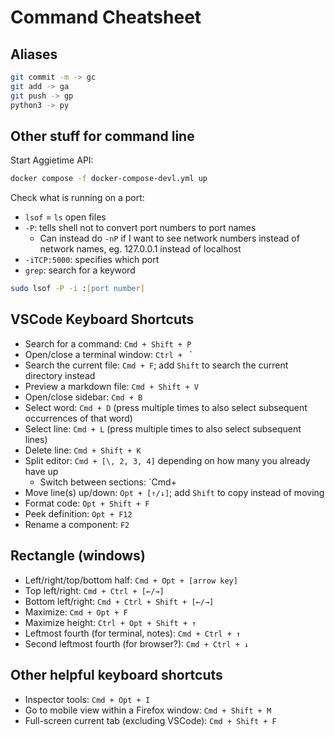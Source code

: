# Command Cheatsheet

## Aliases
```zsh
git commit -m -> gc
git add -> ga
git push -> gp
python3 -> py
```
## Other stuff for command line

Start Aggietime API: 
```zsh
docker compose -f docker-compose-devl.yml up
```
Check what is running on a port: 
* `lsof` = `ls` open files
* `-P`: tells shell not to convert port numbers to port names
    * Can instead do `-nP` if I want to see network numbers instead of network names, eg. 127.0.0.1 instead of localhost
* `-iTCP:5000`: specifies which port
* `grep`: search for a keyword
```zsh
sudo lsof -P -i :[port number]
```


## VSCode Keyboard Shortcuts

* Search for a command: `Cmd + Shift + P`
* Open/close a terminal window: `Ctrl + ` `
* Search the current file: `Cmd + F`; add  `Shift` to search the current directory instead
* Preview a markdown file: `Cmd + Shift + V`
* Open/close sidebar: `Cmd + B`
* Select word: `Cmd + D` (press multiple times to also select subsequent occurrences of that word)
* Select line: `Cmd + L` (press multiple times to also select subsequent lines)
* Delete line: `Cmd + Shift + K`
* Split editor: `Cmd + [\, 2, 3, 4]` depending on how many you already have up
    * Switch between sections: `Cmd+
* Move line(s) up/down: `Opt + [↑/↓]`; add `Shift` to copy instead of moving
* Format code: `Opt + Shift + F`
* Peek definition: `Opt + F12`
* Rename a component: `F2`



## Rectangle (windows)

* Left/right/top/bottom half: `Cmd + Opt + [arrow key]`
* Top left/right: `Cmd + Ctrl + [←/→]`
* Bottom left/right: `Cmd + Ctrl + Shift + [←/→]`
* Maximize: `Cmd + Opt + F`
* Maximize height: `Ctrl + Opt + Shift + ↑` 
* Leftmost fourth (for terminal, notes): `Cmd + Ctrl + ↑`
* Second leftmost fourth (for browser?): `Cmd + Ctrl + ↓`

## Other helpful keyboard shortcuts

* Inspector tools: `Cmd + Opt + I`
* Go to mobile view within a Firefox window: `Cmd + Shift + M`
* Full-screen current tab (excluding VSCode): `Cmd + Shift + F`